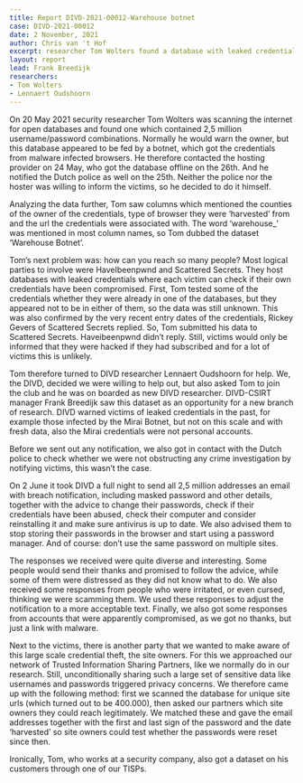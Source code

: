 ```yaml
---
title: Report DIVD-2021-00012-Warehouse botnet
case: DIVD-2021-00012
date: 2 November, 2021
author: Chris van 't Hof
excerpt: researcher Tom Wolters found a database with leaked credentials and together with DIVD he informed victims 
layout: report
lead: Frank Breedijk
researchers: 
- Tom Wolters
- Lennaert Oudshoorn
---
```

On 20 May 2021 security researcher Tom Wolters was scanning the internet for open databases and found one which contained 2,5 million username/password combinations. Normally he would warn the owner, but this database appeared to be fed by a botnet, which got the credentials from malware infected browsers. He therefore contacted the hosting provider on 24 May, who got the database offline on the 26th. And he notified the Dutch police as well on the 25th. Neither the police nor the hoster was willing to inform the victims, so he decided to do it himself.

Analyzing the data further, Tom saw columns which mentioned the counties of the owner of the credentials, type of browser they were ‘harvested’ from and the url the credentials were associated with. The word  ‘warehouse_’ was mentioned in most column names, so Tom dubbed the dataset ‘Warehouse Botnet’.

Tom’s next problem was: how can you reach so many people? Most logical parties to involve were HaveIbeenpwnd and Scattered Secrets. They host databases with leaked credentials where each victim can check if their  own credentials have been compromised. First, Tom tested some of the credentials whether they were already in one of the databases, but they appeared not to be in either of them, so the data was still unknown. This was also confirmed by the very recent entry dates of the credentials, Rickey Gevers of Scattered Secrets replied. So, Tom submitted his data to Scattered Secrets. Haveibeenpwnd didn’t reply. Still, victims would only be informed that they were hacked if they had subscribed and for a lot of victims this is unlikely.  

Tom therefore turned to DIVD researcher Lennaert Oudshoorn for help. We, the DIVD, decided we were willing to help out, but also asked Tom to join the club and he was on boarded as new DIVD researcher. DIVD-CSIRT manager Frank Breedijk saw this dataset as an opportunity for a new branch of research. DIVD warned victims of leaked credentials in the past, for example those infected by the Mirai Botnet, but not on this scale and with fresh data, also the Mirai credentials were not personal accounts.

Before we sent out any notification, we also got in contact with the Dutch police to check whether we were not obstructing any crime investigation by notifying victims, this wasn’t the case.

On 2 June it took DIVD a full night to send all 2,5 million addresses an email with breach notification, including masked password and other details, together with the advice to change their passwords, check if their credentials have been abused, check their computer and consider reinstalling it and make sure antivirus is up to date. We also advised them to stop storing their passwords in the browser and start using a password manager. And of course: don’t use the same password on multiple sites.

The responses we received were quite diverse and interesting. Some people would send their thanks and promised to follow the advice, while some of them were distressed as they did not know what to do. We also received some responses from people who were irritated, or even cursed, thinking we were scamming them. We used these responses to adjust the notification to a more acceptable text. Finally, we also got some responses from accounts that were apparently compromised, as we got no thanks, but just a link with malware.

Next to the victims, there is another party that we wanted to make aware of this large scale credential theft, the site owners. For this we approached our network of Trusted Information Sharing Partners, like we normally do in our research. Still, unconditionally  sharing such a large set of sensitive data like usernames and passwords triggered privacy concerns. We therefore came up with the following method: first we scanned the database for unique site urls (which turned out to be 400.000), then asked our partners which site owners they could reach legitimately.  We matched these and gave the email addresses together with the first and last sign of the password and the date ‘harvested’ so site owners could test whether the passwords were reset since then.

Ironically, Tom, who works at a security company, also got a dataset on his customers through one of our TISPs.
